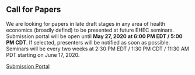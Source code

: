 ## Call for Papers

We are looking for papers in late draft stages in any area of health economics (broadly defind) to be presented at future EHEC seminars.  Submission portal will be open until **May 27, 2020 at 6:00 PM EDT / 5:00 PM CDT**.  If selected, presenters will be notified as soon as possible.  Seminars will be every two weeks at 2:30 PM EDT / 1:30 PM CDT / 11:30 AM PDT starting on June 17, 2020. 

[Submission Portal](https://docs.google.com/forms/d/1V_R4TdFpGQtYUcVB0rpTcFoxKjIcUCbys6-jtZxiNu4/viewform?edit_requested=true)
